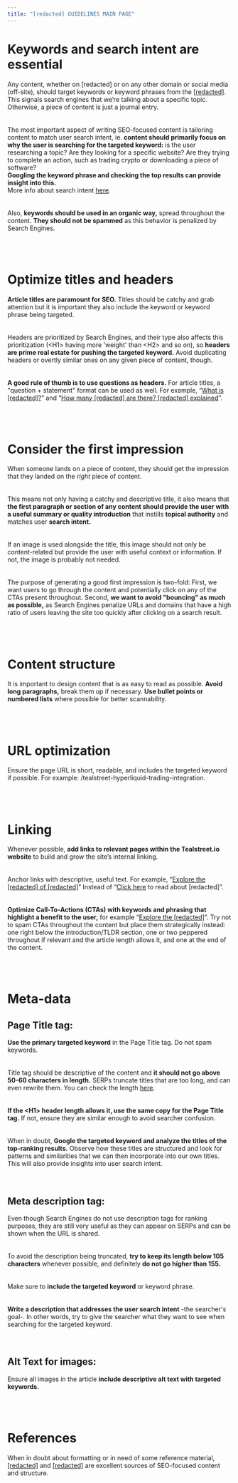 ```yaml
---
title: "[redacted] GUIDELINES MAIN PAGE"
---
```


# Keywords and search intent are essential
Any content, whether on [redacted] or on any other domain or social media (off-site), should target keywords or keyword phrases from the [[redacted]](https://www.google.com/). This signals search engines that we’re talking about a specific topic. Otherwise, a piece of content is just a journal entry.
<br/>
<br/>
<br/>
The most important aspect of writing SEO-focused content is tailoring content to match user search intent, ie. **content should primarily focus on why the user is searching for the targeted keyword:** is the user researching a topic? Are they looking for a specific website? Are they trying to complete an action, such as trading crypto or downloading a piece of software?  
**Googling the keyword phrase and checking the top results can provide insight into this.**  
More info about search intent [here](https://www.google.com/).
<br/>
<br/>
<br/>
Also, **keywords should be used in an organic way,** spread throughout the content. **They should not be spammed** as this behavior is penalized by Search Engines.
<br/>
<br/>
<br/>
<br/>
# Optimize titles and headers
**Article titles are paramount for SEO.** Titles should be catchy and grab attention but it is important they also include the keyword or keyword phrase being targeted.
<br/>
<br/>
<br/>
Headers are prioritized by Search Engines, and their type also affects this prioritization (\<H1\> having more 'weight' than \<H2\> and so on), so **headers are prime real estate for pushing the targeted keyword.** 
Avoid duplicating headers or overtly similar ones on any given piece of content, though.
<br/>
<br/>
<br/>
**A good rule of thumb is to use questions as headers.** For article titles, a "question + statement" format can be used as well. For example, “[What is [redacted]?](https://www.google.com/)” and “[How many [redacted] are there? [redacted] explained](https://www.google.com/)”.
<br/>
<br/>
<br/>
<br/>
# Consider the first impression
When someone lands on a piece of content, they should get the impression that they landed on the *right* piece of content.
<br/>
<br/>
<br/>
This means not only having a catchy and descriptive title, it also means that **the first paragraph or section of any content should provide the user with a useful summary or quality introduction** that instills **topical authority** and matches user **search intent.**
<br/>
<br/>
<br/>
If an image is used alongside the title, this image should not only be content-related but provide the user with useful context or information. If not, the image is probably not needed.
<br/>
<br/>
<br/>
The purpose of generating a good first impression is two-fold:
First, we want users to go through the content and potentially click on any of the CTAs present throughout.
Second, **we want to avoid "bouncing" as much as possible,** as Search Engines penalize URLs and domains that have a high ratio of users leaving the site too quickly after clicking on a search result.
<br/>
<br/>
<br/>
<br/>
# Content structure
It is important to design content that is as easy to read as possible. **Avoid long paragraphs,** break them up if necessary. **Use bullet points or numbered lists** where possible for better scannability.
<br/>
<br/>
<br/>
<br/>
# URL optimization
Ensure the page URL is short, readable, and includes the targeted keyword if possible. For example: /tealstreet-hyperliquid-trading-integration.
<br/>
<br/>
<br/>
<br/>
# Linking
Whenever possible, **add links to relevant pages within the Tealstreet.io website** to build and grow the site’s internal linking.
<br/>
<br/>
<br/>
Anchor links with descriptive, useful text. For example, “[Explore the [redacted] of [redacted]](https://www.google.com/)” Instead of “[Click here](https://www.google.com/) to read about [redacted]”.
<br/>
<br/>
<br/>
**Optimize Call-To-Actions (CTAs) with keywords and phrasing that highlight a benefit to the user,** for example “[Explore the [redacted]](https://www.google.com/)”. Try not to spam CTAs throughout the content but place them strategically instead: one right below the introduction/TLDR section, one or two peppered throughout if relevant and the article length allows it, and one at the end of the content.
<br/>
<br/>
<br/>
<br/>
# Meta-data
## Page Title tag:
**Use the primary targeted keyword** in the Page Title tag. Do not spam keywords.
<br/>
<br/>
<br/>
Title tag should be descriptive of the content and **it should not go above 50-60 characters in length.** SERPs truncate titles that are too long, and can even rewrite them. You can check the length [here](https://metatags.io/).
<br/>
<br/>
<br/>
**If the \<H1\> header length allows it, use the same copy for the Page Title tag.** If not, ensure they are similar enough to avoid searcher confusion.
<br/>
<br/>
<br/>
When in doubt, **Google the targeted keyword and analyze the titles of the top-ranking results.** Observe how these titles are structured and look for patterns and similarities that we can then incorporate into our own titles. 
This will also provide insights into user search intent.
<br/>
<br/>
<br/>
## Meta description tag:
Even though Search Engines do not use description tags for ranking purposes, they are still very useful as they can appear on SERPs and can be shown when the URL is shared.
<br/>
<br/>
<br/>
To avoid the description being truncated, **try to keep its length below 105 characters** whenever possible, and definitely **do not go higher than 155.**
<br/>
<br/>
<br/>
Make sure to **include the targeted keyword** or keyword phrase.
<br/>
<br/>
<br/>
**Write a description that addresses the user search intent** -the searcher's goal-. In other words, try to give the searcher what they want to see when searching for the targeted keyword.
<br/>
<br/>
<br/>
## Alt Text for images:
Ensure all images in the article **include descriptive alt text with targeted keywords.**
<br/>
<br/>
<br/>
<br/>
# References
When in doubt about formatting or in need of some reference material, [[redacted]](https://www.google.com/) and [[redacted]](https://www.google.com/) are excellent sources of SEO-focused content and structure.
